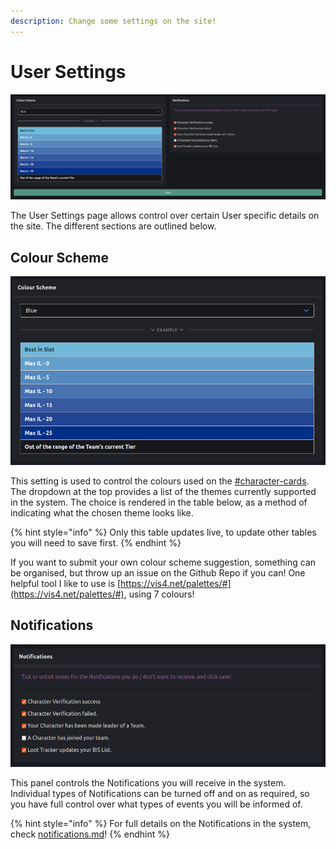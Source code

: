 ```yaml
---
description: Change some settings on the site!
---
```


# User Settings

![](<.gitbook/assets/image (15) (1).png>)

The User Settings page allows control over certain User specific details on the site. The different sections are outlined below.

## Colour Scheme

![](<.gitbook/assets/image (3).png>)

This setting is used to control the colours used on the [#character-cards](teams/team-details.md#character-cards "mention"). The dropdown at the top provides a list of the themes currently supported in the system. The choice is rendered in the table below, as a method of indicating what the chosen theme looks like.

{% hint style="info" %}
Only this table updates live, to update other tables you will need to save first.
{% endhint %}

If you want to submit your own colour scheme suggestion, something can be organised, but throw up an issue on the Github Repo if you can! One helpful tool I like to use is [https://vis4.net/palettes/#](https://vis4.net/palettes/#), using 7 colours!

## Notifications

![](<.gitbook/assets/image (14).png>)

This panel controls the Notifications you will receive in the system. Individual types of Notifications can be turned off and on as required, so you have full control over what types of events you will be informed of.

{% hint style="info" %}
For full details on the Notifications in the system, check [notifications.md](notifications.md "mention")!
{% endhint %}
